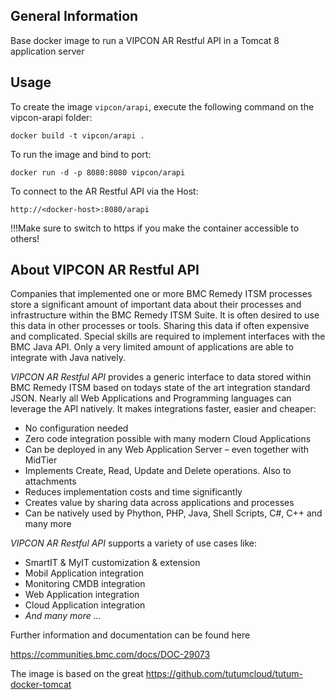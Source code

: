 General Information
-------------------

Base docker image to run a VIPCON AR Restful API in a Tomcat 8 application server

Usage
-----

To create the image `vipcon/arapi`, execute the following command on the vipcon-arapi folder:

    docker build -t vipcon/arapi .

To run the image and bind to port:

    docker run -d -p 8080:8080 vipcon/arapi
    
To connect to the AR Restful API via the Host:

    http://<docker-host>:8080/arapi
    
!!!Make sure to switch to https if you make the container accessible to others!

About VIPCON AR Restful API
---------------------------

Companies that implemented one or more BMC Remedy ITSM processes store a significant amount of important data about their processes and infrastructure within the BMC Remedy ITSM Suite. It is often desired to use this data in other processes or tools. Sharing this data if often expensive and complicated. Special skills are required to implement interfaces with the BMC Java API. Only a very limited amount of applications are able to integrate with Java natively.

*VIPCON AR Restful API* provides a generic interface to data stored within BMC Remedy ITSM based on todays state of the art integration standard JSON. Nearly all Web Applications and Programming languages can leverage the API natively. It makes integrations faster, easier and cheaper:

* No configuration needed
* Zero code integration possible with many modern Cloud Applications
* Can be deployed in any Web Application Server – even together with MidTier
* Implements Create, Read, Update and Delete operations. Also to attachments
* Reduces implementation costs and time significantly
* Creates value by sharing data across applications and processes
* Can be natively used by Phython, PHP, Java, Shell Scripts, C#, C++ and many more

*VIPCON AR Restful API* supports a variety of use cases like:

* SmartIT & MyIT customization & extension
* Mobil Application integration
* Monitoring CMDB integration 
* Web Application integration
* Cloud Application integration
* *And many more …*


Further information and documentation can be found here

https://communities.bmc.com/docs/DOC-29073

The image is based on the great https://github.com/tutumcloud/tutum-docker-tomcat
